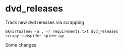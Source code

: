 # dvd_releases
Track new dvd releases via scrapping

```
mkvirtualenv -a . -r requirements.txt dvd_releases
scrapy runspider spider.py
```

Some changes
